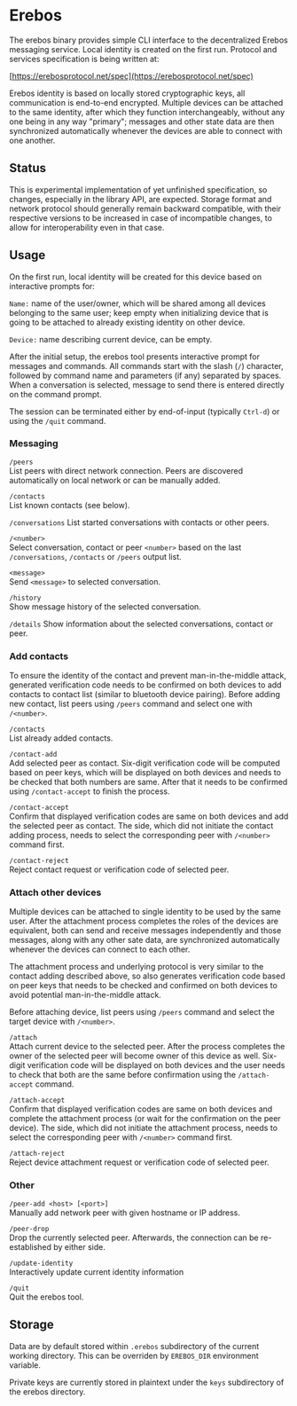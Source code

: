 Erebos
======

The erebos binary provides simple CLI interface to the decentralized Erebos
messaging service. Local identity is created on the first run. Protocol and
services specification is being written at:

[https://erebosprotocol.net/spec](https://erebosprotocol.net/spec)

Erebos identity is based on locally stored cryptographic keys, all
communication is end-to-end encrypted. Multiple devices can be attached to the
same identity, after which they function interchangeably, without any one being
in any way "primary"; messages and other state data are then synchronized
automatically whenever the devices are able to connect with one another.

Status
------

This is experimental implementation of yet unfinished specification, so
changes, especially in the library API, are expected. Storage format and
network protocol should generally remain backward compatible, with their
respective versions to be increased in case of incompatible changes, to allow
for interoperability even in that case.

Usage
-----

On the first run, local identity will be created for this device based on
interactive prompts for:

`Name:` name of the user/owner, which will be shared among all devices
belonging to the same user; keep empty when initializing device that is going
to be attached to already existing identity on other device.

`Device:` name describing current device, can be empty.

After the initial setup, the erebos tool presents interactive prompt for
messages and commands. All commands start with the slash (`/`) character,
followed by command name and parameters (if any) separated by spaces. When
a conversation is selected, message to send there is entered directly on
the command prompt.

The session can be terminated either by end-of-input (typically `Ctrl-d`) or
using the `/quit` command.

### Messaging

`/peers`  
List peers with direct network connection. Peers are discovered automatically
on local network or can be manually added.

`/contacts`  
List known contacts (see below).

`/conversations`
List started conversations with contacts or other peers.

`/<number>`  
Select conversation, contact or peer `<number>` based on the last
`/conversations`, `/contacts` or `/peers` output list.

`<message>`  
Send `<message>` to selected conversation.

`/history`  
Show message history of the selected conversation.

`/details`
Show information about the selected conversations, contact or peer.

### Add contacts

To ensure the identity of the contact and prevent man-in-the-middle attack,
generated verification code needs to be confirmed on both devices to add
contacts to contact list (similar to bluetooth device pairing). Before adding
new contact, list peers using `/peers` command and select one with `/<number>`.

`/contacts`  
List already added contacts.

`/contact-add`  
Add selected peer as contact. Six-digit verification code will be computed
based on peer keys, which will be displayed on both devices and needs to be
checked that both numbers are same. After that it needs to be confirmed using
`/contact-accept` to finish the process.

`/contact-accept`  
Confirm that displayed verification codes are same on both devices and add the
selected peer as contact. The side, which did not initiate the contact adding
process, needs to select the corresponding peer with `/<number>` command first.

`/contact-reject`  
Reject contact request or verification code of selected peer.

### Attach other devices

Multiple devices can be attached to single identity to be used by the same
user. After the attachment process completes the roles of the devices are
equivalent, both can send and receive messages independently and those
messages, along with any other sate data, are synchronized automatically
whenever the devices can connect to each other.

The attachment process and underlying protocol is very similar to the contact
adding described above, so also generates verification code based on peer keys
that needs to be checked and confirmed on both devices to avoid potential
man-in-the-middle attack.

Before attaching device, list peers using `/peers` command and select the
target device with `/<number>`.

`/attach`  
Attach current device to the selected peer. After the process completes the
owner of the selected peer will become owner of this device as well. Six-digit
verification code will be displayed on both devices and the user needs to check
that both are the same before confirmation using the `/attach-accept` command.

`/attach-accept`  
Confirm that displayed verification codes are same on both devices and complete
the attachment process (or wait for the confirmation on the peer device). The
side, which did not initiate the attachment process, needs to select the
corresponding peer with `/<number>` command first.

`/attach-reject`  
Reject device attachment request or verification code of selected peer.

### Other

`/peer-add <host> [<port>]`  
Manually add network peer with given hostname or IP address.

`/peer-drop`  
Drop the currently selected peer. Afterwards, the connection can be
re-established by either side.

`/update-identity`  
Interactively update current identity information

`/quit`  
Quit the erebos tool.


Storage
-------

Data are by default stored within `.erebos` subdirectory of the current working
directory. This can be overriden by `EREBOS_DIR` environment variable.

Private keys are currently stored in plaintext under the `keys` subdirectory of
the erebos directory.
